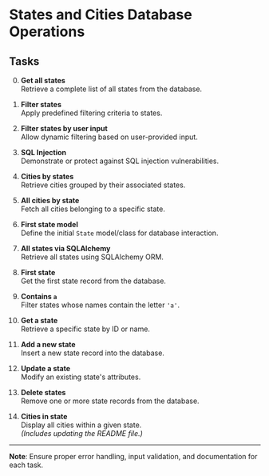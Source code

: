# States and Cities Database Operations  

## Tasks  

0. **Get all states**  
   Retrieve a complete list of all states from the database.  

1. **Filter states**  
   Apply predefined filtering criteria to states.  

2. **Filter states by user input**  
   Allow dynamic filtering based on user-provided input.  

3. **SQL Injection**  
   Demonstrate or protect against SQL injection vulnerabilities.  

4. **Cities by states**  
   Retrieve cities grouped by their associated states.  

5. **All cities by state**  
   Fetch all cities belonging to a specific state.  

6. **First state model**  
   Define the initial `State` model/class for database interaction.  

7. **All states via SQLAlchemy**  
   Retrieve all states using SQLAlchemy ORM.  

8. **First state**  
   Get the first state record from the database.  

9. **Contains `a`**  
   Filter states whose names contain the letter `'a'`.  

10. **Get a state**  
    Retrieve a specific state by ID or name.  

11. **Add a new state**  
    Insert a new state record into the database.  

12. **Update a state**  
    Modify an existing state's attributes.  

13. **Delete states**  
    Remove one or more state records from the database.  

14. **Cities in state**  
    Display all cities within a given state.  
    *(Includes updating the README file.)*  

---  
**Note**: Ensure proper error handling, input validation, and documentation for each task.  
